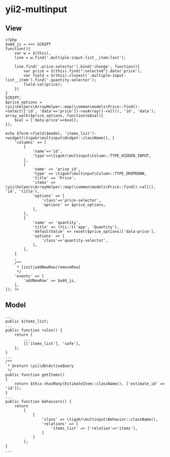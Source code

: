 # yii2-multinput

## View 

    <?php
    $add_js = <<< SCRIPT
    function(){
        var w = $(this),
        line = w.find('.multiple-input-list__item:last');

        line.find('.price-selector').bind('change', function(){
            var price = $(this).find(":selected").data('price');
            var field = $(this).closest('.multiple-input-list__item').find('.quantity-selector');
            field.val(price);
        })
    }
    SCRIPT;
    $price_options = \yii\helpers\ArrayHelper::map(\common\models\Price::find()->select(['id', 'data'=>'price'])->asArray()->all(), 'id', 'data');
    array_walk($price_options, function(&$val){
        $val = ['data-price'=>$val];
    });

    echo $form->field($model, 'items_list')->widget(\tigokr\multinput\Widget::className(), [
        'columns' => [
            [
                'name'=>'id',
                'type'=>\tigokr\multinput\Column::TYPE_HIDDEN_INPUT,
            ],
            [
                'name' => 'price_id',
                'type' => \tigokr\multinput\Column::TYPE_DROPDOWN,
                'title' => 'Price',
                'items' => \yii\helpers\ArrayHelper::map(\common\models\Price::find()->all(), 'id', 'title'),
                'options' => [
                    'class'=>'price-selector',
                    'options' => $price_options,
                ],
            ],
            [
                'name' => 'quantity',
                'title' => \Yii::t('app', 'Quantity'),
                'defaultValue' => reset($price_options)['data-price'],
                'options' => [
                    'class'=>'quantity-selector',
                ],
            ],
        ]
        ,
        /**
         * [init|addNewRow|removeRow]
         */
        'events' => [
            'addNewRow' => $add_js,
        ],
    ]); ?>
    
    
## Model 
    ...
    public $items_list;
    ...
    public function rules() {
        return [
            ...
            [['items_list'], 'safe'],
        ];
    }
    ...
    /**
     * @return \yii\db\ActiveQuery
     */
    public function getItems()
    {
        return $this->hasMany(EstimateItem::className(), ['estimate_id' => 'id']);
    }
    ...
    public function behaviors() {
        return
            [
                [
                    'class' => \tigokr\multinput\Behavior::className(),
                    'relations' => [
                        'items_list' => ['relation'=>'items'],
                    ]
                ]
            ];
    }
    ...

